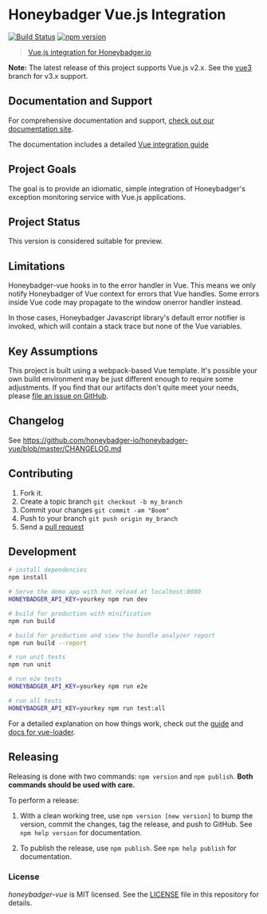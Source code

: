 # Honeybadger Vue.js Integration
[![Build Status](https://img.shields.io/endpoint.svg?url=https%3A%2F%2Factions-badge.atrox.dev%2Fhoneybadger-io%2Fhoneybadger-vue%2Fbadge&style=flat)](https://actions-badge.atrox.dev/honeybadger-io/honeybadger-vue/goto)
[![npm version](https://badge.fury.io/js/%40honeybadger-io%2Fvue.svg)](https://badge.fury.io/js/%40honeybadger-io%2Fvue)
> [Vue.js integration for Honeybadger.io](https://www.honeybadger.io/for/javascript/?utm_source=github&utm_medium=readme&utm_campaign=vue&utm_content=Vue.js+integration+for+Honeybadger.io)

**Note:** The latest release of this project supports Vue.js v2.x. See the [vue3](https://github.com/honeybadger-io/honeybadger-vue/tree/vue3) branch for v3.x support.

## Documentation and Support

For comprehensive documentation and support, [check out our documentation site](https://docs.honeybadger.io/lib/javascript/index.html).

The documentation includes a detailed [Vue integration guide](https://docs.honeybadger.io/lib/javascript/integration/vue2.html)

## Project Goals

The goal is to provide an idiomatic, simple integration of Honeybadger's
exception monitoring service with Vue.js applications.

## Project Status

This version is considered suitable for preview.

## Limitations

Honeybadger-vue hooks in to the error handler in Vue. This means we only
notify Honeybadger of Vue context for errors that Vue handles. Some
errors inside Vue code may propagate to the window onerror handler
instead.

In those cases, Honeybadger Javascript library's default error notifier
is invoked, which will contain a stack trace but none of the Vue
variables.

## Key Assumptions

This project is built using a webpack-based Vue template. It's possible
your own build environment may be just different enough to require some
adjustments. If you find that our artifacts don't quite meet your needs,
please [file an issue on GitHub](https://github.com/honeybadger-io/honeybadger-vue/issues).

## Changelog

See https://github.com/honeybadger-io/honeybadger-vue/blob/master/CHANGELOG.md

## Contributing

1. Fork it.
2. Create a topic branch `git checkout -b my_branch`
3. Commit your changes `git commit -am "Boom"`
3. Push to your branch `git push origin my_branch`
4. Send a [pull request](https://github.com/honeybadger-io/honeybadger-vue/pulls)

## Development

``` bash
# install dependencies
npm install

# Serve the demo app with hot reload at localhost:8080
HONEYBADGER_API_KEY=yourkey npm run dev

# build for production with minification
npm run build

# build for production and view the bundle analyzer report
npm run build --report

# run unit tests
npm run unit

# run e2e tests
HONEYBADGER_API_KEY=yourkey npm run e2e

# run all tests
HONEYBADGER_API_KEY=yourkey npm run test:all
```

For a detailed explanation on how things work, check out the [guide](http://vuejs-templates.github.io/webpack/) and [docs for vue-loader](http://vuejs.github.io/vue-loader).

## Releasing

Releasing is done with two commands: `npm version` and `npm publish`. **Both
commands should be used with care.**

To perform a release:

1. With a clean working tree, use `npm version [new version]` to bump the version, commit the
   changes, tag the release, and push to GitHub. See `npm help version` for
   documentation.

2. To publish the release, use `npm publish`. See `npm help publish` for
   documentation.

### License

*honeybadger-vue* is MIT licensed. See the [LICENSE](https://raw.github.com/honeybadger-io/honeybadger-vue/master/LICENSE) file in this repository for details.
